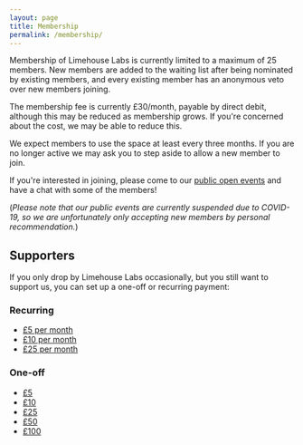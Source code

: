 ```yaml
---
layout: page
title: Membership
permalink: /membership/
---
```


Membership of Limehouse Labs is currently limited to a maximum of 25 members. New members are added to the waiting list after being nominated by existing members, and every existing member has an anonymous veto over new members joining.

The membership fee is currently £30/month, payable by direct debit, although this may be reduced as membership grows. If you're concerned about the cost, we may be able to reduce this.

We expect members to use the space at least every three months. If you are no longer active we may ask you to step aside to allow a new member to join.

If you're interested in joining, please come to our [public open events](/events) and have a chat with some of the members!

(<em>Please note that our public events are currently suspended due to COVID-19,
so we are unfortunately only accepting new members by personal recommendation.</em>)

## Supporters

If you only drop by Limehouse Labs occasionally, but you still want to support us, you
can set up a one-off or recurring payment:

### Recurring

* <a href="https://pay.gocardless.com/AL00044ZR5G81H">£5 per month</a>
* <a href="https://pay.gocardless.com/AL00044ZR7XCVX">£10 per month</a>
* <a href="https://pay.gocardless.com/AL00044ZR8KZ9V">£25 per month</a>

### One-off

* <a href="https://pay.gocardless.com/AL00044ZQYQMS4">£5</a>
* <a href="https://pay.gocardless.com/AL00044ZR0X9GX">£10
* <a href="https://pay.gocardless.com/AL00044ZR2B6E3">£25</a>
* <a href="https://pay.gocardless.com/AL00044ZR3JVFP">£50</a>
* <a href="https://pay.gocardless.com/AL00044ZR4AWA0">£100</a>
